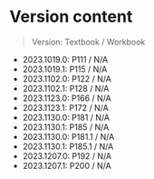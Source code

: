 # Version content
> Version: Textbook / Workbook

* 2023.1019.0: P111 / N/A
* 2023.1019.1: P115 / N/A
* 2023.1102.0: P122 / N/A
* 2023.1102.1: P128 / N/A
* 2023.1123.0: P166 / N/A
* 2023.1123.1: P172 / N/A
* 2023.1130.0: P181 / N/A
* 2023.1130.1: P185 / N/A
* 2023.1130.0: P181.1 / N/A
* 2023.1130.1: P185.1 / N/A
* 2023.1207.0: P192 / N/A
* 2023.1207.1: P200 / N/A